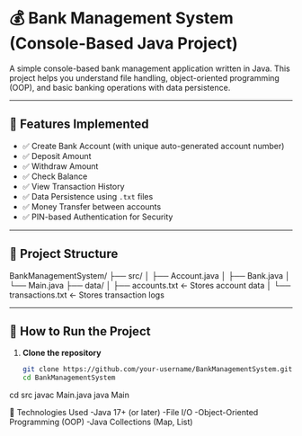 
# 💰 Bank Management System (Console-Based Java Project)

A simple console-based bank management application written in Java. This project helps you understand file handling, object-oriented programming (OOP), and basic banking operations with data persistence.

---

## 🚀 Features Implemented

- ✅ Create Bank Account (with unique auto-generated account number)
- ✅ Deposit Amount
- ✅ Withdraw Amount
- ✅ Check Balance
- ✅ View Transaction History
- ✅ Data Persistence using `.txt` files
- ✅ Money Transfer between accounts
- ✅ PIN-based Authentication for Security

---

## 📂 Project Structure

BankManagementSystem/
├── src/
│ ├── Account.java
│ ├── Bank.java
│ └── Main.java
├── data/
│ ├── accounts.txt ← Stores account data
│ └── transactions.txt ← Stores transaction logs

---

## 📌 How to Run the Project

1. **Clone the repository**
   ```bash
   git clone https://github.com/your-username/BankManagementSystem.git
   cd BankManagementSystem

cd src
javac Main.java
java Main

📘 Technologies Used
-Java 17+ (or later)
-File I/O
-Object-Oriented Programming (OOP)
-Java Collections (Map, List)

